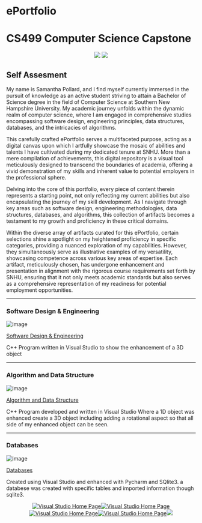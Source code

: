 # ePortfolio

# CS499 Computer Science Capstone   

<div style="text-align: center;">
    <a href="https://spollard386.github.io/ePortfolio" title="ePortfolio Home Page"><img src="https://img.shields.io/badge/Home-ePortfolio-blue.svg?style=for-the-badge&logo=homeassistant" /></a>
 <a href="https://spollard386.github.io/ePortfolio" title="GitHub Pages Home Page"><img src="https://img.shields.io/badge/page builder-GitHub Pages-green.svg?style=for-the-badge&logo=homeassistant" /></a>
</div>
 
 ## Self Assesment
 
 
 
My name is Samantha Pollard, and I find myself currently immersed in the pursuit of knowledge as an active student striving to attain a Bachelor of Science degree in the field of Computer Science at Southern New Hampshire University. My academic journey unfolds within the dynamic realm of computer science, where I am engaged in comprehensive studies encompassing software design, engineering principles, data structures, databases, and the intricacies of algorithms.

This carefully crafted ePortfolio serves a multifaceted purpose, acting as a digital canvas upon which I artfully showcase the mosaic of abilities and talents I have cultivated during my dedicated tenure at SNHU. More than a mere compilation of achievements, this digital repository is a visual tool meticulously designed to transcend the boundaries of academia, offering a vivid demonstration of my skills and inherent value to potential employers in the professional sphere.

Delving into the core of this portfolio, every piece of content therein represents a starting point, not only reflecting my current abilities but also encapsulating the journey of my skill development. As I navigate through key areas such as software design, engineering methodologies, data structures, databases, and algorithms, this collection of artifacts becomes a testament to my growth and proficiency in these critical domains.

Within the diverse array of artifacts curated for this ePortfolio, certain selections shine a spotlight on my heightened proficiency in specific categories, providing a nuanced exploration of my capabilities. However, they simultaneously serve as illustrative examples of my versatility, showcasing competence across various key areas of expertise. Each artifact, meticulously chosen, has undergone enhancement and presentation in alignment with the rigorous course requirements set forth by SNHU, ensuring that it not only meets academic standards but also serves as a comprehensive representation of my readiness for potential employment opportunities.

---



### Software Design & Engineering
![image](https://github.com/spollard386/Spollard.github.io/assets/108440724/0f5bd618-b015-4183-a7b5-bc15a58f6acf)


[Software Design & Engineering](https://github.com/spollard386/Spollard.github.io/tree/main/Software%20Design%20and%20Engineering)

C++ Program written in Visual Studio
to show the enhancement of a 3D object 

---


### Algorithm and Data Structure
![image](https://github.com/spollard386/Spollard.github.io/assets/108440724/6ef18b8a-e6a8-4b8f-9dba-64506b01d6af)


[Algorithm and Data Structure](https://github.com/spollard386/Spollard.github.io/tree/main/Algorithm%20and%20Data%20Structure)

C++ Program developed and written in Visual Studio
Where a 1D object was enhanced create a 3D object 
including adding a rotational aspect so that all side 
of my enhanced object can be seen.

---

### Databases 
![image](https://github.com/spollard386/Spollard.github.io/assets/108440724/fff4ccb9-c5c8-40e5-83ea-2a7a47731656)

 
[Databases](https://github.com/spollard386/Spollard.github.io/tree/main/Database)

Created using Visual Studio and enhanced with Pycharm 
and SQlite3. a databese was created with specific tables 
and imported information though sqlite3.


<div style="text-align: center;">
    <a href="https://spollard386.github.io/Visual Studio" title="Visual Studio Home Page"><img src="https://img.shields.io/badge/Visual Studio-blue.svg?style=for-the-badge&logo=homeassistant",a href="https://spollard386.github.io/Database" title="Visual Studio Home Page"><img src="https://img.shields.io/badge/Databse-pink.svg?style=for-the-badge&logo=homeassistant",a href="https://spollard386.github.io/Database" title="Visual Studio Home Page"><img src="https://img.shields.io/badge/SNHU-green.svg?style=for-the-badge&logo=homeassistant",a href="https://spollard386.github.io/Database" title="Visual Studio Home Page"><img src="https://img.shields.io/badge/Algorithm and Data-orange.svg?style=for-the-badge&logo=homeassistant",a href="https://spollard386.github.io/Database" title="Visual Studio Home Page"><img src="https://img.shields.io/badge/Software Design-grey.svg?style=for-the-badge&logo=homeassistant"
</div>




